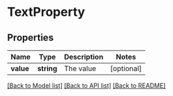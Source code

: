 # TextProperty

## Properties
Name | Type | Description | Notes
------------ | ------------- | ------------- | -------------
**value** | **string** | The value | [optional] 

[[Back to Model list]](../README.md#documentation-for-models) [[Back to API list]](../README.md#documentation-for-api-endpoints) [[Back to README]](../README.md)


